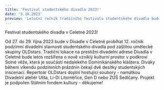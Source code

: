 ```yaml
---
title: 'Festival studentského divadla 2023!'
date: '5.10.2023'
preview: 'Letošní ročník tradičního festivalu studentského divadla bude probíhat od 27. do 29. října. Letos však festival rozšiřujeme o novou lokaci...'
--- 
```


Festival studentského divadla v Celetné 2023! 

Od 27. do 29. října 2023 bude v Divadle v Celetné probíhat 12. ročník podzimní divadelní slavnosti studentského divadla pod záštitou umělecké skupiny OLDstars. 
Tradiční lokace na prestižní divadelní adrese Divadla v Celetné  bude letos rozšířena o nově vzniklý kulturní prostor v podkroví Solné věže, která je součástí nedalekého Dominikánského kláštera.
Diváky během víkendu podzimních prázdnin čekají dvě desítky studentských inscenací. Repertoár OLDstars doplní hostující soubory - namátkou Divadelní ateliér Ulita, Li-Di Litoměřice, Gen D nebo  ZUŠ Sedlčany.
Projekt je podpořen Státním fondem kultury - děkujeme!
